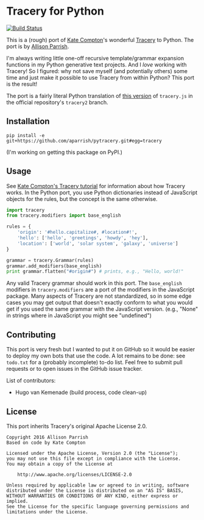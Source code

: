 # Tracery for Python

[![Build Status](https://travis-ci.org/aparrish/pytracery.svg?branch=master)](https://travis-ci.org/aparrish/pytracery)

This is a (rough) port of [Kate Compton](http://www.galaxykate.com/)'s
wonderful [Tracery](http://tracery.io/) to Python. The port
is by [Allison Parrish](http://www.decontextualize.com/).

I'm always writing little one-off recursive template/grammar expansion functions
in my Python generative text projects. And I *love* working with Tracery! So I figured:
why not save myself (and potentially others) some time and just make it
possible to use Tracery from within Python? This port is the result!

The port is a fairly literal Python translation of [this
version](https://github.com/galaxykate/tracery/blob/8baa6ec53271ce7526e14b0ae3069a7469c6f035/js/tracery/tracery.js)
of `tracery.js` in the official repository's `tracery2` branch.

## Installation

    pip install -e git+https://github.com/aparrish/pytracery.git#egg=tracery

(I'm working on getting this package on PyPI.)

## Usage

See [Kate Compton's Tracery
tutorial](http://www.crystalcodepalace.com/traceryTut.html) for information
about how Tracery works. In the Python port, you use Python dictionaries
instead of JavaScript objects for the rules, but the concept is the same
otherwise.

```python
import tracery
from tracery.modifiers import base_english

rules = {
    'origin': '#hello.capitalize#, #location#!',
    'hello': ['hello', 'greetings', 'howdy', 'hey'],
    'location': ['world', 'solar system', 'galaxy', 'universe']
}

grammar = tracery.Grammar(rules)
grammar.add_modifiers(base_english)
print grammar.flatten("#origin#") # prints, e.g., "Hello, world!"
```

Any valid Tracery grammar should work in this port. The `base_english`
modifiers in `tracery.modifiers` are a port of the modifiers in the JavaScript
package. Many aspects of Tracery are not standardized, so in some edge cases
you may get output that doesn't exactly conform to what you would get if you
used the same grammar with the JavaScript version. (e.g., "None" in strings
where in JavaScript you might see "undefined")

## Contributing

This port is very fresh but I wanted to put it on GitHub so it would be easier
to deploy my own bots that use the code. A lot remains to be done: see
`todo.txt` for a (probably incomplete) to-do list. Feel free to submit pull
requests or to open issues in the GitHub issue tracker.

List of contributors:

* Hugo van Kemenade (build process, code clean-up)

## License

This port inherits Tracery's original Apache License 2.0.

    Copyright 2016 Allison Parrish
    Based on code by Kate Compton

    Licensed under the Apache License, Version 2.0 (the "License");
    you may not use this file except in compliance with the License.
    You may obtain a copy of the License at

        http://www.apache.org/licenses/LICENSE-2.0

    Unless required by applicable law or agreed to in writing, software
    distributed under the License is distributed on an "AS IS" BASIS,
    WITHOUT WARRANTIES OR CONDITIONS OF ANY KIND, either express or implied.
    See the License for the specific language governing permissions and
    limitations under the License.

